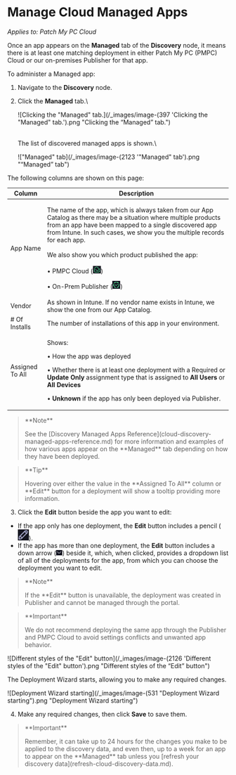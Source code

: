 # Manage Cloud Managed Apps

_Applies to: Patch My PC Cloud_

Once an app appears on the **Managed** tab of the **Discovery** node, it means there is at least one matching deployment in either Patch My PC (PMPC) Cloud or our on-premises Publisher for that app.

To administer a Managed app:

1. Navigate to the **Discovery** node.
2.  Click the **Managed** tab.\


    ![Clicking the "Managed" tab.](/_images/image-(397 'Clicking the "Managed" tab.').png "Clicking the “Managed” tab.")

    \
    The list of discovered managed apps is shown.\


    !["Managed" tab](/_images/image-(2123 '"Managed" tab').png "“Managed” tab")

The following columns are shown on this page:

| Column          | Description                                                                                                                                                                                                                                                                                                                                                                                                                                                                                  |
| --------------- | -------------------------------------------------------------------------------------------------------------------------------------------------------------------------------------------------------------------------------------------------------------------------------------------------------------------------------------------------------------------------------------------------------------------------------------------------------------------------------------------- |
| App Name        | <p>The name of the app, which is always taken from our App Catalog as there may be a situation where multiple products from an app have been mapped to a single discovered app from Intune. In such cases, we show you the multiple records for each app.<br><br>We also show you which product published the app:<br><br>• PMPC Cloud (![](/_images/image-(2124).png))</p><p>• On-Prem Publisher (![](/_images/image-(2125).png))</p> |
| Vendor          | As shown in Intune. If no vendor name exists in Intune, we show the one from our App Catalog.                                                                                                                                                                                                                                                                                                                                                                                                |
| # Of Installs   | The number of installations of this app in your environment.                                                                                                                                                                                                                                                                                                                                                                                                                                 |
| Assigned To All | <p>Shows:</p><p>• How the app was deployed</p><p>• Whether there is at least one deployment with a Required or <strong>Update Only</strong> assignment type that is assigned to <strong>All Users</strong> or <strong>All Devices</strong></p><p>• <strong>Unknown</strong> if the app has only been deployed via Publisher.</p>                                                                                                                                                             |

<blockquote class="wp-block-quote">
<p>**Note**</p>
<p>See the [Discovery Managed Apps Reference](cloud-discovery-managed-apps-reference.md) for more information and examples of how various apps appear on the **Managed** tab depending on how they have been deployed.</p>
</blockquote>

<blockquote class="wp-block-quote">
<p>**Tip**</p>
<p>Hovering over either the value in the **Assigned To All** column or **Edit** button for a deployment will show a tooltip providing more information.</p>
</blockquote>

3. Click the **Edit** button beside the app you want to edit:

* If the app only has one deployment, the **Edit** button includes a pencil (![](/_images/image-(528).png)).
* If the app has more than one deployment, the **Edit** button includes a down arrow (![](/_images/image-(529).png)) beside it, which, when clicked, provides a dropdown list of all of the deployments for the app, from which you can choose the deployment you want to edit.

<blockquote class="wp-block-quote">
<p>**Note**</p>
<p>If the **Edit** button is unavailable, the deployment was created in Publisher and cannot be managed through the portal.</p>
</blockquote>

<blockquote class="wp-block-quote">
<p>**Important**</p>
<p>We do not recommend deploying the same app through the Publisher and PMPC Cloud to avoid settings conflicts and unwanted app behavior.</p>
</blockquote>

![Different styles of the "Edit" button](/_images/image-(2126 'Different styles of the "Edit" button').png "Different styles of the “Edit” button")

The Deployment Wizard starts, allowing you to make any required changes.

![Deployment Wizard starting](/_images/image-(531 "Deployment Wizard starting").png "Deployment Wizard starting")

4. Make any required changes, then click **Save** to save them.

<blockquote class="wp-block-quote">
<p>**Important**</p>
<p>Remember, it can take up to 24 hours for the changes you make to be applied to the discovery data, and even then, up to a week for an app to appear on the **Managed** tab unless you [refresh your discovery data](refresh-cloud-discovery-data.md).</p>
</blockquote>